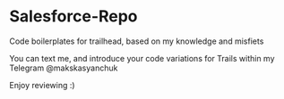 # Salesforce-Repo

Code boilerplates for trailhead, based on my knowledge and misfiets

You can text me, and introduce your code variations for Trails within my Telegram @makskasyanchuk

Enjoy reviewing :)
